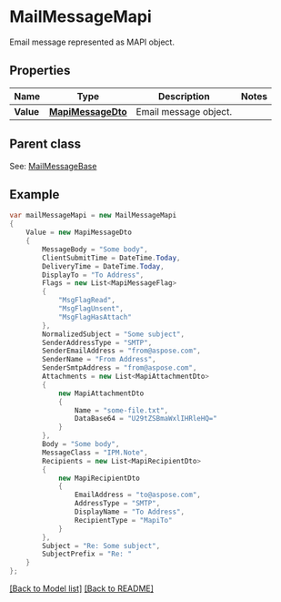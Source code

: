 # MailMessageMapi
Email message represented as MAPI object.             

## Properties
Name | Type | Description | Notes
------------ | ------------- | ------------- | -------------
**Value** | [**MapiMessageDto**](MapiMessageDto.md) | Email message object.              | 

## Parent class

See: [MailMessageBase](MailMessageBase.md)

## Example
```csharp
var mailMessageMapi = new MailMessageMapi
{
    Value = new MapiMessageDto
    {
        MessageBody = "Some body",
        ClientSubmitTime = DateTime.Today,
        DeliveryTime = DateTime.Today,
        DisplayTo = "To Address",
        Flags = new List<MapiMessageFlag>
        {
            "MsgFlagRead",
            "MsgFlagUnsent",
            "MsgFlagHasAttach"
        },
        NormalizedSubject = "Some subject",
        SenderAddressType = "SMTP",
        SenderEmailAddress = "from@aspose.com",
        SenderName = "From Address",
        SenderSmtpAddress = "from@aspose.com",
        Attachments = new List<MapiAttachmentDto>
        {
            new MapiAttachmentDto
            {
                Name = "some-file.txt",
                DataBase64 = "U29tZSBmaWxlIHRleHQ="
            }
        },
        Body = "Some body",
        MessageClass = "IPM.Note",
        Recipients = new List<MapiRecipientDto>
        {
            new MapiRecipientDto
            {
                EmailAddress = "to@aspose.com",
                AddressType = "SMTP",
                DisplayName = "To Address",
                RecipientType = "MapiTo"
            }
        },
        Subject = "Re: Some subject",
        SubjectPrefix = "Re: "
    }
};
```

[[Back to Model list]](Models.md) [[Back to README]](README.md)

